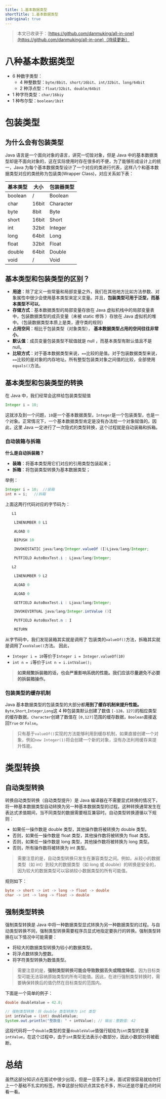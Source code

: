 ```yaml
---
title: 1.基本数据类型
shortTitle: 1.基本数据类型
isOriginal: true
---
```

> 本文已收录于：[https://github.com/danmuking/all-in-one](https://github.com/danmuking/all-in-one)（持续更新）

# 八种基本数据类型

- 6 种数字类型：
   - 4 种整数型：`byte/8bit`、`short/16bit`、`int/32bit`、`long/64bit`
   - 2 种浮点型：`float/32bit`、`double/64bit`
- 1 种字符类型：`char/16biy`
- 1 种布尔型：`boolean/1bit`
# 包装类型
## 为什么会有包装类型
Java 语言是一个面向对象的语言，讲究一切皆对象，但是 Java 中的基本数据类型却是不面向对象的，这在实际使用时存在很多的不便，为了能够形成设计上的统一，Java 为每个基本数据类型设计了一个对应的类进行代表，这样八个和基本数据类型对应的类统称为包装类(Wrapper Class)，对应关系如下表：

| **基本类型** | **大小** | **包装器类型** |
| --- | --- | --- |
| boolean | / | Boolean |
| char | 16bit | Character |
| byte | 8bit | Byte |
| short | 16bit | Short |
| int | 32bit | Integer |
| long | 64bit | Long |
| float | 32bit | Float |
| double | 64bit | Double |
| void | / | Void |

## 基本类型和包装类型的区别？

- **用途**：除了定义一些常量和局部变量之外，我们在其他地方比如方法参数、对象属性中很少会使用基本类型来定义变量。并且，**包装类型可用于泛型，而基本类型不可以**。
- **存储方式**：基本数据类型的局部变量存放在 Java 虚拟机栈中的局部变量表中，包装数据类型的成员变量（未被 static 修饰 ）存放在 Java 虚拟机的堆中。（包装数据类型本质上是类，遵守类的规则）
- **占用空间**：相比于包装类型（对象类型）， **基本数据类型占用的空间往往非常小**。
- **默认值**：成员变量包装类型不赋值就是 null ，而基本类型有默认值且不是 null。
- **比较方式**：对于基本数据类型来说，`==`比较的是值。对于包装数据类型来说，`==`比较的是对象的内存地址。所有整型包装类对象之间值的比较，全部使用`equals()`方法。
## 基本类型和包装类型的转换
在 Java 中，我们经常会这样给包装类型赋值
```java
Integer i = 10;
```
这就涉及到一个问题，`10`是一个基本数据类型，`Integer`是一个包装类型，也是一个对象。正常情况下，一个基本数据类型肯定是没有办法给一个对象赋值的。因此，这里 Java 一定进行了一次隐式的类型转换，这个过程就是自动装箱和拆箱。
### 自动装箱与拆箱
**什么是自动拆装箱？**

- **装箱**：将基本类型用它们对应的引用类型包装起来；
- **拆箱**：将包装类型转换为基本数据类型；

举例：
```java
Integer i = 10;  //装箱
int n = i;   //拆箱
```
上面这两行代码对应的字节码为：
```java
   L1

    LINENUMBER 8 L1

    ALOAD 0

    BIPUSH 10

    INVOKESTATIC java/lang/Integer.valueOf (I)Ljava/lang/Integer;

    PUTFIELD AutoBoxTest.i : Ljava/lang/Integer;

   L2

    LINENUMBER 9 L2

    ALOAD 0

    ALOAD 0

    GETFIELD AutoBoxTest.i : Ljava/lang/Integer;

    INVOKEVIRTUAL java/lang/Integer.intValue ()I

    PUTFIELD AutoBoxTest.n : I

    RETURN

```
从字节码中，我们发现装箱其实就是调用了 包装类的`valueOf()`方法，拆箱其实就是调用了`xxxValue()`方法。
因此，

- `Integer i = 10`等价于`Integer i = Integer.valueOf(10)`
- `int n = i`等价于`int n = i.intValue();`
> **如果频繁拆装箱的话，也会严重影响系统的性能。我们应该尽量避免不必要的拆装箱操作。**

### 包装类型的缓存机制
Java 基本数据类型的包装类型的大部分都**用到了缓存机制来提升性能。**
`Byte`,`Short`,`Integer`,`Long`这 4 种包装类默认创建了数值 `[-128，127]`的相应类型的缓存数据，`Character`创建了数值在 `[0,127]`范围的缓存数据，`Boolean`直接返回`True` or `False`。
> 只有基于`valueOf()`实现的方法能够利用到缓存机制，如果直接创建一个对象，例如`new Integer(1)`将会创建一个新的对象，没有办法利用缓存来提升性能。

# 类型转换
## 自动类型转换
转换自动类型转换（自动类型提升）是 Java 编译器在不需要显式转换的情况下，将一种基本数据类型自动转换为另一种基本数据类型的过程。这种转换通常发生在表达式求值期间，当不同类型的数据需要相互兼容时。自动类型转换遵循以下规则：

- 如果任一操作数是 double 类型，其他操作数将被转换为 double 类型。
- 否则，如果任一操作数是 float 类型，其他操作数将被转换为 float 类型。
- 否则，如果任一操作数是 long 类型，其他操作数将被转换为 long 类型。
- 否则，所有操作数将被转换为 int 类型。
> 需要注意的是，自动类型转换只发生在兼容类型之间。例如，从较小的数据类型（如 int）到较大的数据类型（如 long 或 double）的转换是安全的，因为较大的数据类型可以容纳较小数据类型的所有可能值。

规则如下：
```java
byte -> short -> int -> long -> float -> double
char -> int -> long -> float -> double
```
## 强制类型转换
强制类型转换是 Java 中将一种数据类型显式转换为另一种数据类型的过程。与自动类型转换不同，强制类型转换需要程序员显式地指定要执行的转换。强制类型转换在以下情况中可能需要：

- 将较大的数据类型转换为较小的数据类型。
- 将浮点数转换为整数。
- 将字符类型转换为数值类型。
> 需要注意的是，**强制类型转换可能会导致数据丢失或精度降低**，因为目标类型可能无法容纳原始类型的所有可能值。因此，在进行强制类型转换时，需要确保转换后的值仍然在目标类型的范围内。

下面是一个简单的例子：
```java
double doubleValue = 42.8;

// 强制类型转换：将 double 类型转换为 int 类型
int intValue = (int) doubleValue;
System.out.println("整数值: " + intValue); // 输出：整数值: 42
```
这段代码将一个`double`类型的变量`doubleValue`值强行赋给为`int`类型的变量`intValue`，在这个过程中，由于`int`类型无法表示小数部分，因此小数部分将被截断。
# 总结
虽然这部分知识点在面试中很少出现，但是一旦答不上来，面试官很容易就给你打上一个基础不扎实的标签。所幸这部分知识点其实也不多，所以还是尽量花点时间看一看。